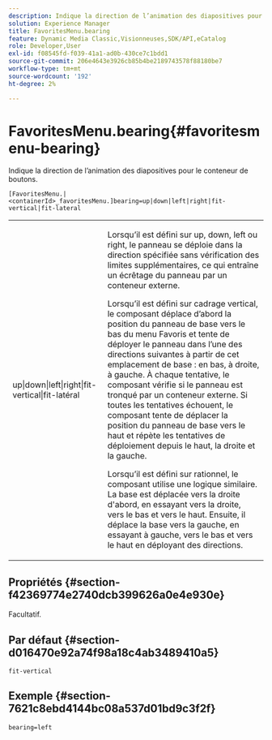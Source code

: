 ```yaml
---
description: Indique la direction de l’animation des diapositives pour le conteneur de boutons.
solution: Experience Manager
title: FavoritesMenu.bearing
feature: Dynamic Media Classic,Visionneuses,SDK/API,eCatalog
role: Developer,User
exl-id: f08545fd-f039-41a1-ad0b-430ce7c1bdd1
source-git-commit: 206e4643e3926cb85b4be2189743578f88180be7
workflow-type: tm+mt
source-wordcount: '192'
ht-degree: 2%

---
```


# FavoritesMenu.bearing{#favoritesmenu-bearing}

Indique la direction de l’animation des diapositives pour le conteneur de boutons.

`[FavoritesMenu.|<containerId>_favoritesMenu.]bearing=up|down|left|right|fit-vertical|fit-lateral`

<table id="table_2B109D2F91E64B5382B31921C3780FA5"> 
 <tbody> 
  <tr> 
   <td colname="col1"> <p><span class="codeph"> up|down|left|right|fit-vertical|fit-latéral</span> </p> </td> 
   <td colname="col2"> <p> Lorsqu’il est défini sur <span class="codeph"> up</span>, <span class="codeph"> down</span>, <span class="codeph"> left</span> ou <span class="codeph"> right</span>, le panneau se déploie dans la direction spécifiée sans vérification des limites supplémentaires, ce qui entraîne un écrêtage du panneau par un conteneur externe. </p> <p>Lorsqu’il est défini sur <span class="codeph"> cadrage vertical</span>, le composant déplace d’abord la position du panneau de base vers le bas du menu Favoris et tente de déployer le panneau dans l’une des directions suivantes à partir de cet emplacement de base : en bas, à droite, à gauche. À chaque tentative, le composant vérifie si le panneau est tronqué par un conteneur externe. Si toutes les tentatives échouent, le composant tente de déplacer la position du panneau de base vers le haut et répète les tentatives de déploiement depuis le haut, la droite et la gauche. </p> <p>Lorsqu’il est défini sur <span class="codeph"> rationnel</span>, le composant utilise une logique similaire. La base est déplacée vers la droite d'abord, en essayant vers la droite, vers le bas et vers le haut. Ensuite, il déplace la base vers la gauche, en essayant à gauche, vers le bas et vers le haut en déployant des directions. </p> </td> 
  </tr> 
 </tbody> 
</table>

## Propriétés {#section-f42369774e2740dcb399626a0e4e930e}

Facultatif.

## Par défaut {#section-d016470e92a74f98a18c4ab3489410a5}

`fit-vertical`

## Exemple {#section-7621c8ebd4144bc08a537d01bd9c3f2f}

`bearing=left`

